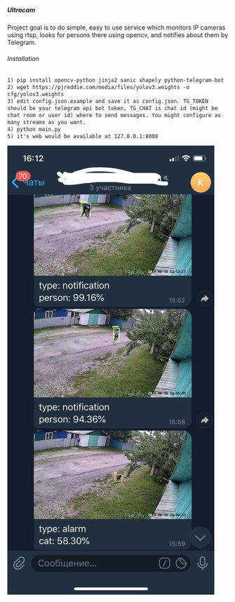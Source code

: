 ##### Ultracam

Project goal is to do simple, easy to use service which monitors IP cameras using rtsp, looks for persons there using opencv, and notifies about them by Telegram.

###### Installation
~~~~
1) pip install opencv-python jinja2 sanic shapely python-telegram-bot
2) wget https://pjreddie.com/media/files/yolov3.weights -o cfg/yolov3.weights
3) edit config.json.example and save it as config.json. TG_TOKEN should be your telegram api bot token, TG_CHAT is chat id (might be chat room or user id) where to send messages. You might configure as many streams as you want.
4) python main.py
5) it's web would be available at 127.0.0.1:8000
~~~~
![Screenshot](screenshot.jpg?raw=true "Telegram")